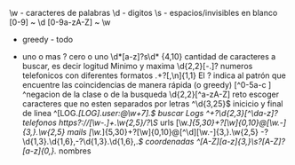 \w - caracteres de palabras
\d - digitos
\s - espacios/invisibles en blanco
[0-9] ~ \d
[0-9a-zA-Z] ~ \w
* greedy - todo
+ uno o mas
? cero o uno
\d*[a-z]?s\d*
{4,10} cantidad de caracteres a buscar, es decir logitud Minimo y maxima
\d{2,2}[\-\.]? numeros telefonicos con diferentes formatos
.+?[,\n]{1,1} El ? indica al patrón que encuentre las coincidencias de manera rápida (o greedy)
[^0-5a-c ] ^negacion de la clase o de la busqueda
\d{2,2}[^a-zA-Z] reto escoger caracteres que no esten separados por letras
^\d{3,25}$ inicicio y final de linea
^\[LOG.*\[LOG\].*user:@\w+7\].*$ buscar Logs 
^\+?\d{2,3}[^\da-z]? telefonos 
https?:\/\/[\w\-\.]+\.\w{2,5}\/?\S* urls
[\w\._]{5,30}\+?[\w]{0,10}@[\w\.\-]{3,}\.\w{2,5} mails
[\w\._]{5,30}\+?[\w]{0,10}@[^\d][\w\.\-]{3,}\.\w{2,5}
\-?\d{1,3}\.\d{1,6},\-?\d{1,3}\.\d{1,6},.*$ coordenadas
^[A-Z][a-z]{3,}\s?[A-Z]?[a-z]{0,}.* nombres

